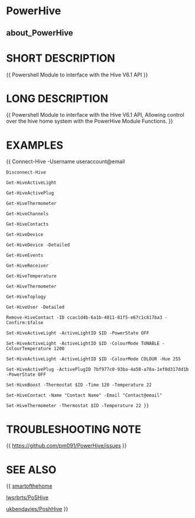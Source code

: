 ﻿# PowerHive
## about_PowerHive

# SHORT DESCRIPTION
{{ Powershell Module to interface with the Hive V6.1 API }}

# LONG DESCRIPTION
{{ Powershell Module to interface with the Hive V6.1 API, Allowing control over the hive home system with the PowerHive Module Functions. }}

# EXAMPLES
{{ Connect-Hive -Username useraccount@email

	Disconnect-Hive

	Get-HiveActiveLight

	Get-HiveActivePlug

	Get-HiveThermometer

	Get-HiveChannels

	Get-HiveContacts

	Get-HiveDevice

	Get-HiveDevice -Detailed

	Get-HiveEvents

	Get-HiveReceiver

	Get-HiveTemperature

	Get-HiveThermometer

	Get-HiveToplogy

	Get-HiveUser -Detailed

	Remove-HiveContact -ID ccac1d4b-6a1b-4011-81f5-e67c1c817ba3 -Confirm:$false

	Set-HiveActiveLight -ActiveLightID $ID -PowerState OFF

	Set-HiveActiveLight -ActiveLightID $ID -ColourMode TUNABLE -ColourTemperature 1200

	Set-HiveActiveLight -ActiveLightID $ID -ColourMode COLOUR -Hue 255

	Set-HiveActivePlug -ActivePlugID 7bf977c0-93ba-4a58-a78a-1ef0d317dd1b -PowerState OFF

	Set-HiveBoost -Thermostat $ID -Time 120 -Temperature 22

	Set-HiveContact -Name "Contact Name" -Email "Contact@email"

	Set-HiveThermometer -Thermostat $ID -Temperature 22 }}


# TROUBLESHOOTING NOTE
{{ https://github.com/pm091/PowerHive/issues }}


# SEE ALSO

{{ [smartofthehome](http://www.smartofthehome.com/2016/05/hive-rest-api-v6/)

[lwsrbrts/PoSHive](https://github.com/lwsrbrts/PoSHive)

[ukbendavies/PoshHive](https://github.com/ukbendavies/PoshHive)
 }}
